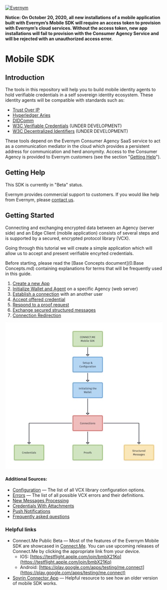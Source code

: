 <a href="https://www.evernym.com/"><img src="https://pbs.twimg.com/profile_images/1022255393395929088/0eYH-Os__400x400.jpg" title="Evernym" style="width: 150px"></a>

**Notice: On October 20, 2020, all new installations of a mobile application built with Evernym’s Mobile SDK will require an access token to provision with Evernym’s cloud services. Without the access token, new app installations will fail to provision with the Consumer Agency Service and will be rejected with an unauthorized access error.**

# Mobile SDK

## Introduction
The tools in this repository will help you to build mobile identity agents to hold verifiable credentials in a self sovereign identity ecosystem. These identity agents will be compatible with standards such as:
* [Trust Over IP](https://trustoverip.org/)
* [Hyperledger Aries](https://www.hyperledger.org/use/aries)
* [DIDComm](https://identity.foundation/working-groups/did-comm.html)
* [W3C Verifiable Credentials](https://www.w3.org/2017/vc/WG/) (UNDER DEVELOPMENT)
* [W3C Decentralized Identifiers](https://w3c.github.io/did-core/) (UNDER DEVELOPMENT)

These tools depend on the Evernym Consumer Agency SaaS service to act as a communication mediator in the cloud which provides a persistent address for communication and herd anonymity. Access to the Consumer Agency is provided to Evernym customers (see the section "[Getting Help](#getting-help)").


## Getting Help
This SDK is currently in "Beta" status.

Evernym provides commercial support to customers. If you would like help from Evernym, please [contact us](https://www.evernym.com/our-team/#contact).


## Getting Started
Connecting and exchanging encrypted data between an Agency (server side) and an Edge Client (mobile application) consists of several steps and is supported by a secured, encrypted protocol library (VCX). 

Going through this tutorial we will create a simple application which will allow us to accept and present verifiable encyrted credentials.

Before starting, please read the [Base Concepts document](0.Base Concepts.md) containing explanations for terms that will be frequently used in this guide.

1. [Create a new App](1.ProjectSetup.md)
1. [Initialize Wallet and Agent](2.Initialization.md) on a specific Agency (web server)
2. [Establish a connection](3.Connections.md) with an another user  
3. [Accept offered credential](4.Credentials.md)
4. [Respond to a proof request](5.Proofs.md)
5. [Exchange secured structured messages](6.StructuredMessages.md)
7. [Connection Redirection](7.ConnectionRedirection.md)

![Mobile SDK Flow](wiki-images/ConnectMeMobileSDK.png)

#### Additional Sources:
* [Configuration](Configuration.md) &#8212; The list of all VCX library configuration options. 
* [Errors](VcxErrors.md) &#8212; The list of all possible VCX errors and their definitions. 
* [New Messages Processing](Messages.md)
* [Credentials With Attachments](CredentialsWithAttachments.md)
* [Push Notifications](PushNotifications.md)
* [Frequently asked questions](FAQ.md)

### Helpful links
- Connect.Me Public Beta &#8212; Most of the features of the Evernym Mobile SDK are showcased in [Connect.Me](https://connect.me/). You can use upcoming releases of Connect.Me by clicking the appropriate link from your device.
  - IOS: [https://testflight.apple.com/join/bmbX21Kq](https://testflight.apple.com/join/bmbX21Kq)
  - Android: [https://play.google.com/apps/testing/me.connect](https://play.google.com/apps/testing/me.connect)
- <a href="https://github.com/sovrin-foundation/connector-app" target="_blank">Sovrin Connector App</a> &#8212; Helpful resource to see how an older version of mobile SDK works.
